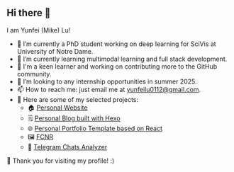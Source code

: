 ## Hi there 👋

<!--
**mikelovesolivia/mikelovesolivia** is a ✨ _special_ ✨ repository because its `README.md` (this file) appears on your GitHub profile.

Here are some ideas to get you started:

- 🔭 I’m currently working on ...
- 🌱 I’m currently learning ...
- 👯 I’m looking to collaborate on ...
- 🤔 I’m looking for help with ...
- 💬 Ask me about ...
- 📫 How to reach me: ...
- 😄 Pronouns: ...
- ⚡ Fun fact: ...
-->

I am Yunfei (Mike) Lu!

- 🔭 I’m currently a PhD student working on deep learning for SciVis at University of Notre Dame.
- 🌱 I’m currently learning multimodal learning and full stack development.
- 🚀 I'm a keen learner and working on contributing more to the GitHub community.
- 🌻 I’m looking to any internship opportunities in summer 2025.
- 📫 How to reach me: just email me at [yunfeilu0112@gmail.com](mailto:yunfeily0112@gmail.com).
- 🚧 Here are some of my selected projects:
  - 🏠 [Personal Website](https://mikelovesolivia.github.io)
  - 🗒️ [Personal Blog built with Hexo](https://mikelovesolivia.github.io/blog)
  - 🌐 [Personal Portfolio Template based on React](https://github.com/mikelovesolivia/react-personal-portfolio-template)
  - 🖼️ [FCNR](https://github.com/mikelovesolivia/FCNR)
  - 💬 [Telegram Chats Analyzer](https://github.com/mikelovesolivia/telegram-chats-analyzer)
 
🌹 Thank you for visiting my profile! :)
 

  
